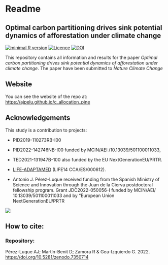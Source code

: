 # Readme 


## Optimal carbon partitioning drives sink potential dynamics of afforestation under climate change

[![minimal R version](https://img.shields.io/badge/R%3E%3D-4.2.1-brightgreen.svg)](https://cran.r-project.org/) [![Licence](https://img.shields.io/github/license/mashape/apistatus.svg)](http://choosealicense.com/licenses/mit/) [![DOI](https://zenodo.org/badge/541528099.svg)](https://zenodo.org/badge/latestdoi/541528099)


This repository contains all information and results for the paper 
*Optimal carbon partitioning drives sink potential dynamics of afforestation under climate change*. The paper have been submitted to *Nature Climate Change*

## Website
You can see the website of the repo at: https://ajpelu.github.io/c_allocation_pine 


## Acknowledgements 

This study is a contribution to projects:

- PID2019-110273RB-I00

- PID2022-142746NB-I00 funded by MCIN/AEI /10.13039/501100011033,

- TED2021-131947B-100 also funded by the EU NextGenerationEU/PRTR.

- [LIFE-ADAPTAMED](https://www.lifeadaptamed.eu/) (LIFE14 CCA/ES/000612). 

- Antonio J. Pérez-Luque received funding from the Spanish Ministry of Science and Innovation through the Juan de la Cierva postdoctoral fellowship program. Grant JDC2022-050056-I funded by MCIN/AEI/
10.13039/501100011033 and by “European Union NextGenerationEU/PRTR

![](https://lh3.googleusercontent.com/d/1mMqNhNAeIlEyY_QTjZZ7bLtV96pg0ww-=w910-h417-rw)



## How to cite: 

### Repository: 
Pérez-Luque AJ; Martín-Benit D; Zamora R & Gea-Izquierdo G. 2022. https://doi.org/10.5281/zenodo.7350714